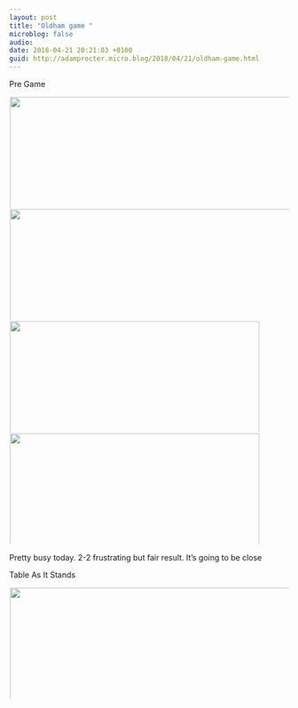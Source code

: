 ```yaml
---
layout: post
title: "Oldham game "
microblog: false
audio: 
date: 2018-04-21 20:21:03 +0100
guid: http://adamprocter.micro.blog/2018/04/21/oldham-game.html
---
```

Pre Game

<a href="http://discursive.adamprocter.co.uk/uploads/2018/fae571ec15.jpg"><img src="http://discursive.adamprocter.co.uk/uploads/2018/fae571ec15.jpg" width="450" height="600" style="display: inline-block; max-height: 200px; width: auto; padding: 1px;" class="sunlit_image" /></a><a href="http://discursive.adamprocter.co.uk/uploads/2018/a3127352bc.jpg"><img src="http://discursive.adamprocter.co.uk/uploads/2018/a3127352bc.jpg" width="450" height="600" style="display: inline-block; max-height: 200px; width: auto; padding: 1px;" class="sunlit_image" /></a><a href="http://discursive.adamprocter.co.uk/uploads/2018/da0e66f02f.jpg"><img src="http://discursive.adamprocter.co.uk/uploads/2018/da0e66f02f.jpg" width="600" height="450" style="display: inline-block; max-height: 200px; width: auto; padding: 1px;" class="sunlit_image" /></a><a href="http://discursive.adamprocter.co.uk/uploads/2018/c95f4fa11e.jpg"><img src="http://discursive.adamprocter.co.uk/uploads/2018/c95f4fa11e.jpg" width="600" height="450" style="display: inline-block; max-height: 200px; width: auto; padding: 1px;" class="sunlit_image" /></a>

Pretty busy today.  2-2 frustrating but fair result. It’s going to be close

Table As It Stands

<a href="http://discursive.adamprocter.co.uk/uploads/2018/732e5eecf7.jpg"><img src="http://discursive.adamprocter.co.uk/uploads/2018/732e5eecf7.jpg" width="600" height="556" style="display: inline-block; max-height: 200px; width: auto; padding: 1px;" class="sunlit_image" /></a>



